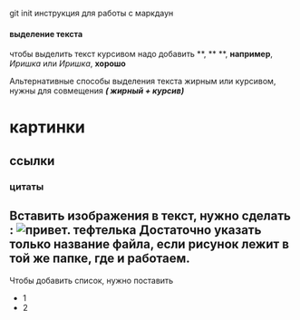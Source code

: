 git init
инструкция для работы с маркдаун
#### выделение текста
чтобы выделить текст курсивом надо добавить **, ** **, **например**, *Иришка* или _Иришка_, __хорошо__

Альтернативные способы выделения текста жирным или курсивом, нужны для совмещения *__( жирный + курсив)__*
# картинки
## ссылки
### цитаты

## Вставить изображения в текст, нужно сделать : ![привет. тефтелька](тефтелька.jpg) Достаточно указать только название файла, если рисунок лежит в той же папке, где и работаем.

Чтобы добавить список, нужно поставить 

* 1
* 2
